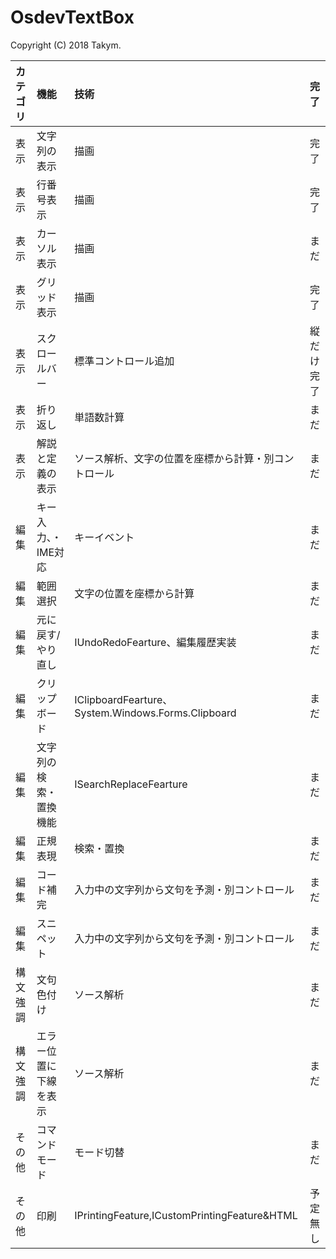 ﻿# OsdevTextBox
Copyright (C) 2018 Takym.

|カテゴリ|機能|技術|完了|
|:--|:--|:--|:-:|
|表示|文字列の表示|描画|完了|
|表示|行番号表示|描画|完了|
|表示|カーソル表示|描画|まだ|
|表示|グリッド表示|描画|完了|
|表示|スクロールバー|標準コントロール追加|縦だけ完了|
|表示|折り返し|単語数計算|まだ|
|表示|解説と定義の表示|ソース解析、文字の位置を座標から計算・別コントロール|まだ|
|編集|キー入力、・IME対応|キーイベント|まだ|
|編集|範囲選択|文字の位置を座標から計算|まだ|
|編集|元に戻す/やり直し|IUndoRedoFearture、編集履歴実装|まだ|
|編集|クリップボード|IClipboardFearture、System.Windows.Forms.Clipboard|まだ|
|編集|文字列の検索・置換機能|ISearchReplaceFearture|まだ|
|編集|正規表現|検索・置換|まだ|
|編集|コード補完|入力中の文字列から文句を予測・別コントロール|まだ|
|編集|スニペット|入力中の文字列から文句を予測・別コントロール|まだ|
|構文強調|文句色付け|ソース解析|まだ|
|構文強調|エラー位置に下線を表示|ソース解析|まだ|
|その他|コマンドモード|モード切替|まだ|
|その他|印刷|IPrintingFeature,ICustomPrintingFeature&HTML|予定無し|
